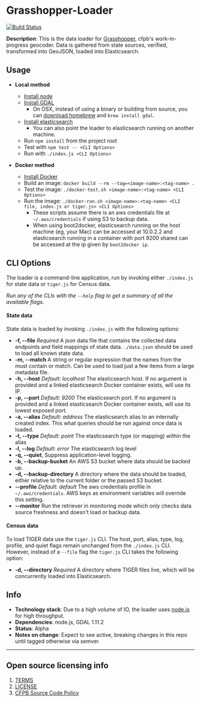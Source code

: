# Grasshopper-Loader
[![Build Status](https://travis-ci.org/cfpb/grasshopper-loader.svg?branch=master)](https://travis-ci.org/cfpb/grasshopper-loader)

**Description**: This is the data loader for [Grasshopper](https://github.com/cfpb/grasshopper), cfpb's work-in-progress geocoder.
Data is gathered from state sources, verified, transformed into GeoJSON, loaded into Elasticsearch.

## Usage
  - **Local method**
    - [Install node](https://nodejs.org/)
    - [Install GDAL](http://trac.osgeo.org/gdal/wiki/DownloadingGdalBinaries)
      - On OSX, instead of using a binary or building from source, you can [download homebrew](http://brew.sh/) and `brew install gdal`.
    - [Install elasticsearch](https://www.elastic.co/downloads/elasticsearch)
      - You can also point the loader to elasticsearch running on another machine.
    - Run `npm install` from the project root
    - Test with `npm test -- <CLI Options>`
    - Run with `./index.js <CLI Options>`

  - **Docker method**
    - [Install Docker](https://docs.docker.com/installation/#installation)
    - Build an image:
      `docker build --rm --tag=<image-name>:<tag-name> .`
    - Test the image:
      `./docker-test.sh <image-name>:<tag-name> <CLI Options>`
    - Run the image:
      `./docker-run.sh <image-name>:<tag-name> <CLI file, index.js or tiger.js> <CLI Options>`
      - These scripts assume there is an aws credentials file at `~/.aws/credentials` if using S3 to backup data.
      - When using boot2docker, elasticsearch running on the host machine (eg, your Mac) can be accessed at 10.0.2.2 and elasticsearch running in a container with port 9200 shared can be accessed at the ip given by `boot2docker ip`.

## CLI Options

The loader is a command-line application, run by invoking either `./index.js` for state data or `tiger.js` for Census data.

*Run any of the CLIs with the `--help` flag to get a summary of all the available flags.*

#### State data
State data is loaded by invoking `./index.js` with the following options:

- **-f, --file** *Required* A json data file that contains the collected data endpoints and field mappings of state data. `./data.json` should be used to load all known state data.
- **-m, --match** A string or regular expression that the names from the <file> must contain or match. Can be used to load just a few items from a large metadata file.
- **-h, --host** *Default: localhost* The elasticsearch host. If no argument is provided and a linked elasticsearch Docker container exists, will use its IP.
- **-p, --port** *Default: 9200* The elasticsearch port. If no argument is provided and a linked elasticsearch Docker container exists, will use its lowest exposed port.
- **-a, --alias** *Default: address* The elasticsearch alias to an internally created index. This what queries should be run against once data is loaded.
- **-t, --type** *Default: point* The elasticsearch type (or mapping) within the alias
- **-l, --log** *Default: error* The elasticsearch log level
- **-q, --quiet**, Suppress application-level logging.
- **-b, --backup-bucket** An AWS S3 bucket where data should be backed up.
- **-d, --backup-directory** A directory where the data should be loaded, either relative to the current folder or the passed S3 bucket.
- **--profile** *Default: default* The aws credentials profile in `~/.aws/credentials`. AWS keys as environment variables will override this setting.
- **--monitor** Run the retriever in monitoring mode which only checks data source freshness and doesn't load or backup data.

#### Census data
To load TIGER data use the `tiger.js` CLI. The host, port, alias, type, log, profile, and quiet flags remain unchanged from the `./index.js` CLI. However, instead of a `--file` flag the `tiger.js` CLI takes the following option:

- **-d, --directory** *Required* A directory where TIGER files live, which will be concurrently loaded into Elasticsearch.



## Info
  - **Technology stack**: Due to a high volume of IO, the loader uses [node.js](http://nodejs.org/) for high throughput.
  - **Dependencies**: node.js, GDAL 1.11.2
  - **Status**: Alpha
  - **Notes on change**: Expect to see active, breaking changes in this repo until tagged otherwise via semver.

----

## Open source licensing info
1. [TERMS](TERMS.md)
2. [LICENSE](LICENSE)
3. [CFPB Source Code Policy](https://github.com/cfpb/source-code-policy/)
